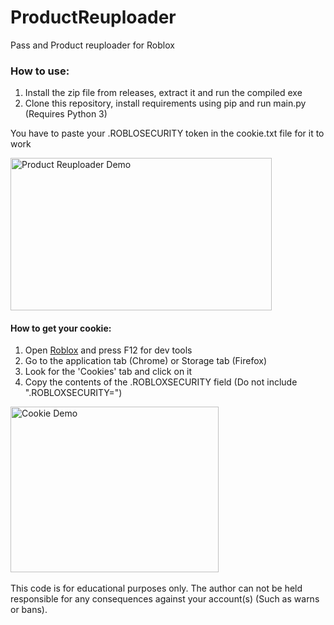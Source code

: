 # ProductReuploader
Pass and Product reuploader for Roblox

<h3>How to use:</h3>
<ol>
<li>Install the zip file from releases, extract it and run the compiled exe</li>
<li>Clone this repository, install requirements using pip and run main.py (Requires Python 3)</li>
</ol>

You have to paste your .ROBLOSECURITY token in the cookie.txt file for it to work

<img src="https://github.com/user-attachments/assets/99f44bd7-9270-4f90-80ef-e23c8d8ad304" width="418" height="244" alt="Product Reuploader Demo">

<h4>How to get your cookie:</h4>
<ol>
<li>Open <a href="https://www.roblox.com/home">Roblox</a> and press F12 for dev tools</li>
<li>Go to the application tab (Chrome) or Storage tab (Firefox)</li>
<li>Look for the 'Cookies' tab and click on it</li>
<li>Copy the contents of the .ROBLOXSECURITY field (Do not include ".ROBLOXSECURITY=")</li>
</ol>

<img src="https://github.com/user-attachments/assets/2c0dc8fc-7c09-4284-b6e8-f2e7d57df6ab" width="333" height="265" alt="Cookie Demo">
<br></br>
This code is for educational purposes only.
The author can not be held responsible for any consequences against your account(s) (Such as warns or bans).
